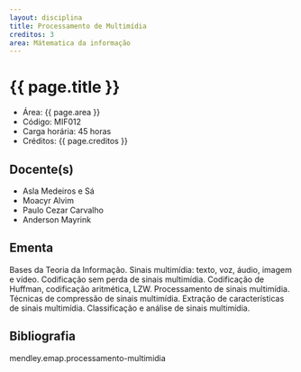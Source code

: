 ```yaml
---
layout: disciplina
title: Processamento de Multimídia
creditos: 3
area: Mátematica da informação
---
```


# {{ page.title }}

- Área: {{ page.area }}     
- Código: MIF012
- Carga horária: 45 horas
- Créditos: {{ page.creditos }}

## Docente(s) 

- Asla Medeiros e Sá
- Moacyr Alvim
- Paulo Cezar Carvalho
- Anderson Mayrink

## Ementa

Bases da Teoria da Informação. Sinais multimídia: texto, voz, áudio,
imagem e vídeo. Codificação sem perda de sinais multimídia.
Codificação de Huffman, codificação aritmética, LZW.  Processamento de
sinais multimídia. Técnicas de compressão de sinais
multimídia. Extração de características de sinais multimídia.
Classificação e análise de sinais multimídia.

## Bibliografia

mendley.emap.processamento-multimidia

